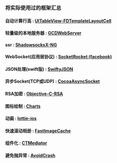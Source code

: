 ### 将实际使用过的框架汇总
#### 自动计算行高 : [UITableView-FDTemplateLayoutCell](https://github.com/forkingdog/UITableView-FDTemplateLayoutCell)
#### 轻量级的本地服务器 : [GCDWebServer](https://github.com/swisspol/GCDWebServer)
#### ssr : [ShadowsocksX-NG](https://github.com/shadowsocks/ShadowsocksX-NG/releases/)
#### WebSocket(应用层协议) : [SocketRocket (facebook)](https://github.com/facebook/SocketRocket)
#### JSON处理(swift版) : [SwiftyJSON](https://github.com/SwiftyJSON/SwiftyJSON)
#### 异步Socket(TCP或UDP) : [CocoaAsyncSocket](https://github.com/robbiehanson/CocoaAsyncSocket)
#### RSA加密 : [Objective-C-RSA](https://github.com/ideawu/Objective-C-RSA)
#### 图标绘制 : [Charts](https://github.com/danielgindi/Charts)
#### 动画 : [lottie-ios](https://github.com/airbnb/lottie-ios)
#### 快速滚动相册 : [FastImageCache](https://github.com/path/FastImageCache)
#### 组件化 : [CTMediator](https://github.com/casatwy/CTMediator)
#### 避免抛异常 : [AvoidCrash](https://github.com/chenfanfang/AvoidCrash)
